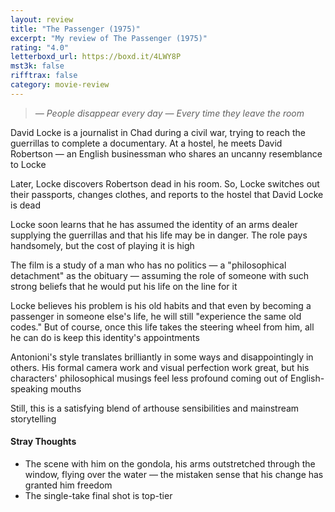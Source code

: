 ```yaml
---
layout: review
title: "The Passenger (1975)"
excerpt: "My review of The Passenger (1975)"
rating: "4.0"
letterboxd_url: https://boxd.it/4LWY8P
mst3k: false
rifftrax: false
category: movie-review
---
```


<blockquote><i>— People disappear every day
</i><i>— Every time they leave the room</i></blockquote>David Locke is a journalist in Chad during a civil war, trying to reach the guerrillas to complete a documentary. At a hostel, he meets David Robertson — an English businessman who shares an uncanny resemblance to Locke

Later, Locke discovers Robertson dead in his room. So, Locke switches out their passports, changes clothes, and reports to the hostel that David Locke is dead

Locke soon learns that he has assumed the identity of an arms dealer supplying the guerrillas and that his life may be in danger. The role pays handsomely, but the cost of playing it is high

The film is a study of a man who has no politics — a "philosophical detachment" as the obituary — assuming the role of someone with such strong beliefs that he would put his life on the line for it

Locke believes his problem is his old habits and that even by becoming a passenger in someone else's life, he will still "experience the same old codes." But of course, once this life takes the steering wheel from him, all he can do is keep this identity's appointments

Antonioni's style translates brilliantly in some ways and disappointingly in others. His formal camera work and visual perfection work great, but his characters' philosophical musings feel less profound coming out of English-speaking mouths

Still, this is a satisfying blend of arthouse sensibilities and mainstream storytelling

#### Stray Thoughts

- The scene with him on the gondola, his arms outstretched through the window, flying over the water — the mistaken sense that his change has granted him freedom
- The single-take final shot is top-tier
